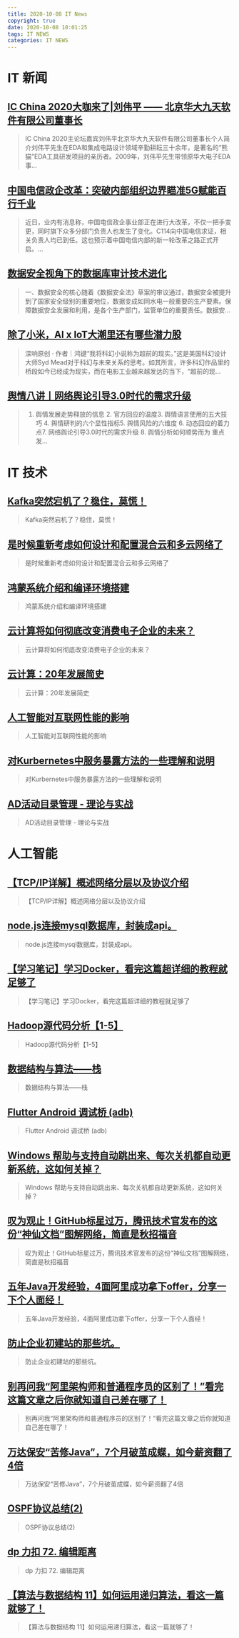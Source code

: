 ```yaml
---
title: 2020-10-08 IT News
copyright: true
date: 2020-10-08 10:01:25
tags: IT NEWS
categories: IT NEWS
---
```

# IT 新闻 
 ## [IC China 2020大咖来了|刘伟平 —— 北京华大九天软件有限公司董事长](http://mp.weixin.qq.com/s?src=11&timestamp=1602122405&ver=2631&signature=oNBVZTsaxm6ZGYksSgkiOiLIKoCSsUzFm54aqRxkNqFbyFadPgZkhHnd9-qdYF3-rhq6RoMk2muPMxC6N3keXkYxG-Q4Fx9jd3dCcaEw1jkTCQguEYUA4LZTyGJbbCrB&new=1)
 > IC China 2020主论坛嘉宾刘伟平北京华大九天软件有限公司董事长个人简介刘伟平先生在EDA和集成电路设计领域辛勤耕耘三十余年，是著名的“熊猫”EDA工具研发项目的亲历者。2009年，刘伟平先生带领原华大电子EDA事...
 ## [中国电信政企改革：突破内部组织边界瞄准5G赋能百行千业](http://mp.weixin.qq.com/s?src=11&timestamp=1602122405&ver=2631&signature=hF*-hIuW9YDFhXnMJZTuBu**SAtfyKAuds7C13ibhX3t-mkV1zmMJaPOY*6SF2P*nTRXpTbfEvnZ9GKlqSK0a1N6sgeGFsECHmINzieSraFVLjZyTbhbo795mRAWpLbs&new=1)
 > 近日，业内有消息称，中国电信政企事业部正在进行大改革，不仅一把手变更，同时旗下众多分部门负责人也发生了变化。C114向中国电信求证，相关负责人均已到任。这也预示着中国电信内部的新一轮改革之路正式开启。...
 ## [数据安全视角下的数据库审计技术进化](http://mp.weixin.qq.com/s?src=11&timestamp=1602122405&ver=2631&signature=Dli3uIT-7zORGSenYB6hUeTOqGfyHlhSAyIHVswtRK979ojITsWdV4OJAPFu-lzz9GuKP6BCAOpEodfa5*212KzNum6lUftM72dSbVmE7h3NPZKodqmE5AjZcGoPAalJ&new=1)
 > 一、数据安全的核心随着《数据安全法》草案的审议通过，数据安全被提升到了国家安全级别的重要地位，数据变成如同水电一般重要的生产要素。保障数据安全发展和利用，是各个生产部门，监管单位的重要责任。数据安...
 ## [除了小米，AI x IoT大潮里还有哪些潜力股](http://mp.weixin.qq.com/s?src=11&timestamp=1602122405&ver=2631&signature=U9W8Hs57X4L4jiayJTkH0yA4zA8iZ8zpkye92mNck0sYtOk*3qLER*Q9-Vd9JYkpU5M6maTgdQJPgCo2xtJAq1ywyi3dC5v7L1-hjygyAJVF8c2ptlseLUdmg6PGXf1p&new=1)
 > 深响原创 · 作者｜鸿键“我将科幻小说称为超前的现实。”这是美国科幻设计大师Syd Mead对于科幻与未来关系的思考。如其所言，许多科幻作品里的桥段如今已经成为现实，而在电影工业越来越发达的当下，“超前的现...
 ## [舆情八讲丨网络舆论引导3.0时代的需求升级](http://mp.weixin.qq.com/s?src=11&timestamp=1602122405&ver=2631&signature=o7hA8cuswtYcpf*Uhr6OAvvAC34cTgqCG5dvfgQhGp-mg2o4abdEsSKYerN3yqgwQnd*IEYbSDH8*xe3xmap9Dx0znB5F4LWkcqk*MjufSyNZRdS-aroyYKdNQNfT5PX&new=1)
 > 1. 舆情发展走势释放的信息 2. 官方回应的温度3. 舆情语言使用的五大技巧 4. 舆情研判的六个显性指标5. 舆情风险的六维度 6. 动态回应的着力点7. 网络舆论引导3.0时代的需求升级 8. 舆情分析如何顺势而为 重点发...
# IT 技术 
 ## [Kafka突然宕机了？稳住，莫慌！](http://developer.51cto.com/art/202009/627671.htm)
 > Kafka突然宕机了？稳住，莫慌！
 ## [是时候重新考虑如何设计和配置混合云和多云网络了](http://cloud.51cto.com/art/202009/627611.htm)
 > 是时候重新考虑如何设计和配置混合云和多云网络了
 ## [鸿蒙系统介绍和编译环境搭建](http://os.51cto.com/art/202009/627665.htm)
 > 鸿蒙系统介绍和编译环境搭建
 ## [云计算将如何彻底改变消费电子企业的未来？](http://cloud.51cto.com/art/202009/627612.htm)
 > 云计算将如何彻底改变消费电子企业的未来？
 ## [云计算：20年发展简史](http://cloud.51cto.com/art/202009/627606.htm)
 > 云计算：20年发展简史
 ## [人工智能对互联网性能的影响](http://ai.51cto.com/art/202009/627592.htm)
 > 人工智能对互联网性能的影响
 ## [对Kurbernetes中服务暴露方法的一些理解和说明](http://developer.51cto.com/art/202009/627599.htm)
 > 对Kurbernetes中服务暴露方法的一些理解和说明
 ## [AD活动目录管理 - 理论与实战](http://fellow.51cto.com/art/202007/622442.htm?qd=51ctojrzd)
 > AD活动目录管理 - 理论与实战
# 人工智能 
 ## [【TCP/IP详解】概述网络分层以及协议介绍](https://blog.csdn.net/l_ppp/article/details/108925528)
 > 【TCP/IP详解】概述网络分层以及协议介绍
 ## [node.js连接mysql数据库，封装成api。](https://blog.csdn.net/gitchatxiaomi/article/details/108931771)
 > node.js连接mysql数据库，封装成api。
 ## [【学习笔记】学习Docker，看完这篇超详细的教程就足够了](https://blog.csdn.net/weixin_43246215/article/details/108934216)
 > 【学习笔记】学习Docker，看完这篇超详细的教程就足够了
 ## [Hadoop源代码分析【1-5】](https://blog.csdn.net/weixin_44318830/article/details/108937196)
 > Hadoop源代码分析【1-5】
 ## [数据结构与算法——栈](https://blog.csdn.net/pyx2466079565/article/details/108934533)
 > 数据结构与算法——栈
 ## [Flutter Android 调试桥 (adb)](https://blog.csdn.net/u013491829/article/details/108922789)
 > Flutter Android 调试桥 (adb)
 ## [Windows 帮助与支持自动跳出来、每次关机都自动更新系统，这如何关掉？](https://blog.csdn.net/HYD696/article/details/108934472)
 > Windows 帮助与支持自动跳出来、每次关机都自动更新系统，这如何关掉？
 ## [叹为观止！GitHub标星过万，腾讯技术官发布的这份“神仙文档”图解网络，简直是秋招福音](https://blog.csdn.net/m0_50180963/article/details/108944101)
 > 叹为观止！GitHub标星过万，腾讯技术官发布的这份“神仙文档”图解网络，简直是秋招福音
 ## [五年Java开发经验，4面阿里成功拿下offer，分享一下个人面经！](https://blog.csdn.net/yelvgou9995/article/details/108942480)
 > 五年Java开发经验，4面阿里成功拿下offer，分享一下个人面经！
 ## [防止企业初建站的那些坑。](https://blog.csdn.net/laozhaodehao/article/details/108937978)
 > 防止企业初建站的那些坑。
 ## [别再问我“阿里架构师和普通程序员的区别了！”看完这篇文章之后你就知道自己差在哪了！](https://blog.csdn.net/a159357445566/article/details/108938714)
 > 别再问我“阿里架构师和普通程序员的区别了！”看完这篇文章之后你就知道自己差在哪了！
 ## [万达保安“苦修Java”，7个月破茧成蝶，如今薪资翻了4倍](https://blog.csdn.net/m0_46757769/article/details/108940991)
 > 万达保安“苦修Java”，7个月破茧成蝶，如今薪资翻了4倍
 ## [OSPF协议总结(2)](https://blog.csdn.net/qq_43710889/article/details/108940706)
 > OSPF协议总结(2)
 ## [dp 力扣 72. 编辑距离](https://blog.csdn.net/qq_46039856/article/details/108914633)
 > dp 力扣 72. 编辑距离
 ## [【算法与数据结构 11】如何运用递归算法，看这一篇就够了！](https://blog.csdn.net/wjinjie/article/details/108931484)
 > 【算法与数据结构 11】如何运用递归算法，看这一篇就够了！

    